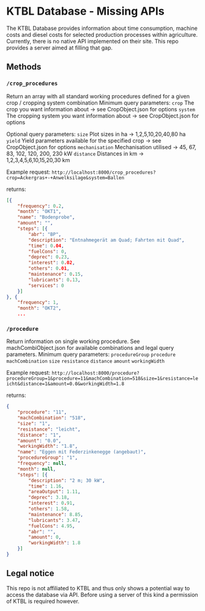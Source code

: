 # KTBL Database - Missing APIs

The KTBL Database provides information about time consumption, machine costs and diesel costs for selected production processes within agriculture.
Currently, there is no native API implemented on their site. This repo provides a server aimed at filling that gap.

## Methods

### ```/crop_procedures```

Return an array with all standard working procedures defined for a given crop / cropping system combination
Minimum query parameters:
```crop``` The crop you want information about -> see CropObject.json for options
```system``` The cropping system you want information about -> see CropObject.json for options

Optional query parameters:
```size``` Plot sizes in ha -> 1,2,5,10,20,40,80 ha
```yield``` Yield parameters available for the specified crop -> see CropObject.json for options
```mechanisation``` Mechanisation utilised -> 45, 67, 83, 102, 120, 200, 230 kW
```distance``` Distances in km -> 1,2,3,4,5,6,10,15,20,30 km 

Example request:
```http://localhost:8000/crop_procedures?crop=Ackergras+-+Anwelksilage&system=Ballen```

returns:
```json	
[{
	"frequency": 0.2,
	"month": "OKT1",
	"name": "Bodenprobe",
	"amount": "",
	"steps": [{
		"abr": "BP",
		"description": "Entnahmegerät am Quad; Fahrten mit Quad",
		"time": 0.04,
		"fuelCons": 0,
		"deprec": 0.23,
		"interest": 0.02,
		"others": 0.01,
		"maintenance": 0.15,
		"lubricants": 0.13,
		"services": 0
	}]
}, {
	"frequency": 1,
	"month": "OKT2",
	...
```

### ```/procedure```

Return information on single working procedure. See machCombiObject.json for available combinations and legal query parameters.
Minimum query parameters:
```procedureGroup```
```procedure```
```machCombination```
```size```
```resistance```
```distance```
```amount```
```workingWidth```

Example request:
```http://localhost:8000/procedure?procedureGroup=1&procedure=11&machCombination=518&size=1&resistance=leicht&distance=1&amount=0.0&workingWidth=1.8```

returns: 
```json	
{
	"procedure": "11",
	"machCombination": "518",
	"size": "1",
	"resistance": "leicht",
	"distance": "1",
	"amount": "0.0",
	"workingWidth": "1.8",
	"name": "Eggen mit Federzinkenegge (angebaut)",
	"procedureGroup": "1",
	"frequency": null,
	"month": null,
	"steps": [{
		"description": "2 m; 30 kW",
		"time": 1.16,
		"areaOutput": 1.11,
		"deprec": 3.18,
		"interest": 0.91,
		"others": 1.58,
		"maintenance": 8.85,
		"lubricants": 3.47,
		"fuelCons": 4.95,
		"abr": "",
		"amount": 0,
		"workingWidth": 1.8
	}]
}
```

## Legal notice
This repo is not affiliated to KTBL and thus only shows a potential way to access the database via API. Before using a server of this kind a permission of KTBL is required however.

